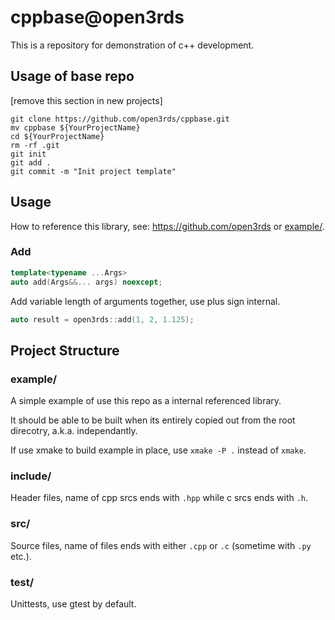 # cppbase@open3rds

This is a repository for demonstration of c++ development.


## Usage of base repo 
[remove this section in new projects]
```shell
git clone https://github.com/open3rds/cppbase.git
mv cppbase ${YourProjectName}
cd ${YourProjectName}
rm -rf .git
git init
git add .
git commit -m "Init project template"
```

## Usage

How to reference this library, see: https://github.com/open3rds or [example/](example/).

### Add

```cpp
template<typename ...Args>
auto add(Args&&... args) noexcept;
```

Add variable length of arguments together, use plus sign internal.
```cpp
auto result = open3rds::add(1, 2, 1.125);
```

## Project Structure

### example/

A simple example of use this repo as a internal referenced library.

It should be able to be built when its entirely copied out from the root direcotry, a.k.a. independantly.

If use xmake to build example in place, use `xmake -P .`  instead of `xmake`.

### include/

Header files, name of cpp srcs ends with `.hpp` while c srcs ends with `.h`.

### src/

Source files, name of files ends with either `.cpp` or `.c` (sometime with `.py` etc.).

### test/

Unittests, use gtest by default.
